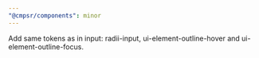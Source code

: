 ```yaml
---
"@cmpsr/components": minor
---
```


Add same tokens as in input: radii-input, ui-element-outline-hover and ui-element-outline-focus.
